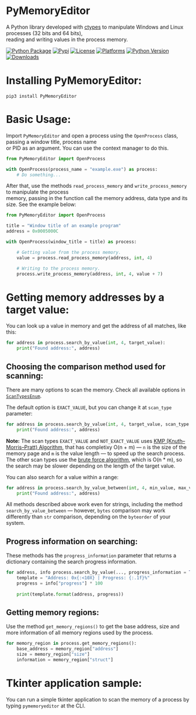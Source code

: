 # PyMemoryEditor

A Python library developed with [ctypes](https://docs.python.org/3/library/ctypes.html) to manipulate Windows and Linux processes (32 bits and 64 bits), <br>
reading and writing values in the process memory.

[![Python Package](https://github.com/JeanExtreme002/PyMemoryEditor/actions/workflows/python-package.yml/badge.svg)](https://github.com/JeanExtreme002/PyMemoryEditor/actions/workflows/python-package.yml)
[![Pypi](https://img.shields.io/pypi/v/PyMemoryEditor)](https://pypi.org/project/PyMemoryEditor/)
[![License](https://img.shields.io/pypi/l/PyMemoryEditor)](https://pypi.org/project/PyMemoryEditor/)
[![Platforms](https://img.shields.io/badge/platforms-Windows%20%7C%20Linux-8A2BE2)](https://pypi.org/project/PyMemoryEditor/)
[![Python Version](https://img.shields.io/badge/python-3.6%20%7C%20...%20%7C%203.11%20%7C%203.12-blue)](https://pypi.org/project/PyMemoryEditor/)
[![Downloads](https://static.pepy.tech/personalized-badge/pymemoryeditor?period=total&units=international_system&left_color=grey&right_color=orange&left_text=Downloads)](https://pypi.org/project/PyMemoryEditor/)

# Installing PyMemoryEditor:
```
pip3 install PyMemoryEditor
```

# Basic Usage:
Import `PyMemoryEditor` and open a process using the `OpenProcess` class, passing a window title, process name <br>
or PID as an argument. You can use the context manager to do this.
```py
from PyMemoryEditor import OpenProcess

with OpenProcess(process_name = "example.exe") as process:
    # Do something...
```

After that, use the methods `read_process_memory` and `write_process_memory` to manipulate the process <br>
memory, passing in the function call the memory address, data type and its size. See the example below:
```py
from PyMemoryEditor import OpenProcess

title = "Window title of an example program"
address = 0x0005000C

with OpenProcess(window_title = title) as process:

    # Getting value from the process memory.
    value = process.read_process_memory(address, int, 4)

    # Writing to the process memory.
    process.write_process_memory(address, int, 4, value + 7)
```

# Getting memory addresses by a target value:
You can look up a value in memory and get the address of all matches, like this:
```py
for address in process.search_by_value(int, 4, target_value):
    print("Found address:", address)
```

## Choosing the comparison method used for scanning:
There are many options to scan the memory. Check all available options in [`ScanTypesEnum`](https://github.com/JeanExtreme002/PyMemoryEditor/blob/master/PyMemoryEditor/win32/enums/scan_types.py).

The default option is `EXACT_VALUE`, but you can change it at `scan_type` parameter:
```py
for address in process.search_by_value(int, 4, target_value, scan_type = ScanTypesEnum.BIGGER_THAN):
    print("Found address:", address)
```

**Note:** The scan types `EXACT_VALUE` and `NOT_EXACT_VALUE` uses [KMP (Knuth–Morris–Pratt) Algorithm](https://en.wikipedia.org/wiki/Knuth%E2%80%93Morris%E2%80%93Pratt_algorithm), that has completixy O(n + m) — `n` is the size of the memory page and `m` is the value length — to speed up the search process. The other scan types use the [brute force algorithm](https://en.wikipedia.org/wiki/Brute-force_search), which is O(n * m), so the search may be slower depending on the length of the target value.

You can also search for a value within a range:
```py
for address in process.search_by_value_between(int, 4, min_value, max_value, ...):
    print("Found address:", address)
```

All methods described above work even for strings, including the method `search_by_value_between` — however, `bytes` comparison may work differently than `str` comparison, depending on the `byteorder` of your system.

## Progress information on searching:
These methods has the `progress_information` parameter that returns a dictionary containing the search progress information.
```py
for address, info process.search_by_value(..., progress_information = True):
    template = "Address: 0x{:<10X} | Progress: {:.1f}%"
    progress = info["progress"] * 100
    
    print(template.format(address, progress))
```

## Getting memory regions:
Use the method `get_memory_regions()` to get the base address, size and more information of all memory regions used by the process.

```py
for memory_region in process.get_memory_regions():
    base_address = memory_region["address"]
    size = memory_region["size"]
    information = memory_region["struct"]
```

# Tkinter application sample:
You can run a simple tkinter application to scan the memory of a process by typing `pymemoryeditor` at the CLI.
